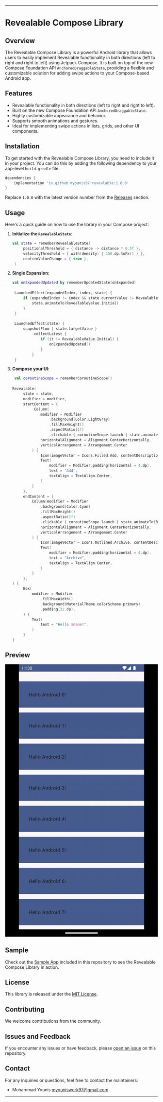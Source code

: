 ---

# Revealable Compose Library

## Overview

The Revealable Compose Library is a powerful Android library that allows users to easily implement Revealable functionality in both directions (left to right and right to left) using Jetpack Compose. It is built on top of the new Compose Foundation API `AnchoredDraggableState`, providing a flexible and customizable solution for adding swipe actions to your Compose-based Android app.

## Features

- Revealable functionality in both directions (left to right and right to left).
- Built on the new Compose Foundation API `AnchoredDraggableState`.
- Highly customizable appearance and behavior.
- Supports smooth animations and gestures.
- Ideal for implementing swipe actions in lists, grids, and other UI components.

## Installation

To get started with the Revealable Compose Library, you need to include it in your project. You can do this by adding the following dependency to your app-level `build.gradle` file:

```groovy
dependencies {
    implementation 'io.github.myounis97:revealable:1.0.0'
}
```

Replace `1.0.0` with the latest version number from the [Releases](https://github.com/myounis97/revealable/releases) section.

## Usage

Here's a quick guide on how to use the library in your Compose project:

1. **Initialize the `RevealableState`**:
   ```kotlin
   val state = rememberRevealableState(
        positionalThreshold = { distance -> distance * 0.5f },
        velocityThreshold = { with(density) { 150.dp.toPx() } },
        confirmValueChange = { true },
    )
   ```
2. **Single Expansion**:
   ```kotlin
   val onExpandedUpdated by rememberUpdatedState(onExpanded)

    LaunchedEffect(expandedIndex, index, state) {
        if (expandedIndex != index && state.currentValue != RevealableValue.Initial) {
            state.animateTo(RevealableValue.Initial)
        }
    }

    LaunchedEffect(state) {
        snapshotFlow { state.targetValue }
            .collectLatest {
                if (it != RevealableValue.Initial) {
                    onExpandedUpdated()
                }
            }
    }
   ```

3. **Compose your UI**:
   ```kotlin
    val coroutineScope = rememberCoroutineScope()

   Revealable(
        state = state,
        modifier = modifier,
        startContent = {
             Column(
                modifier = Modifier
                    .background(Color.LightGray)
                    .fillMaxHeight()
                    .aspectRatio(1f)
                    .clickable { coroutineScope.launch { state.animateTo(RevealableValue.EndRevealed) } },
                horizontalAlignment = Alignment.CenterHorizontally,
                verticalArrangement = Arrangement.Center
            ) {
                Icon(imageVector = Icons.Filled.Add, contentDescription = null)
                Text(
                    modifier = Modifier.padding(horizontal = 4.dp),
                    text = "Add",
                    textAlign = TextAlign.Center,
                )
            }
        },
        endContent = {
            Column(modifier = Modifier
                .background(Color.Cyan)
                .fillMaxHeight()
                .aspectRatio(1f)
                .clickable { coroutineScope.launch { state.animateTo(RevealableValue.StartRevealed) } },
                horizontalAlignment = Alignment.CenterHorizontally,
                verticalArrangement = Arrangement.Center
            ) {
                Icon(imageVector = Icons.Outlined.Archive, contentDescription = null)
                Text(
                    modifier = Modifier.padding(horizontal = 4.dp),
                    text = "Archive",
                    textAlign = TextAlign.Center,
                )
            }
        },
   ) {
        Box(
            modifier = Modifier
                .fillMaxWidth()
                .background(MaterialTheme.colorScheme.primary)
                .padding(32.dp),
        ) {
            Text(
                text = "Hello $name!",
            )
        }
   }
   ```

## Preview

![Revealable](https://github.com/myounis97/revealable/blob/main/art/revealable.gif)

## Sample

Check out the [Sample App](sample/) included in this repository to see the Revealable Compose Library in action.

## License

This library is released under the [MIT License](LICENSE).

## Contributing

We welcome contributions from the community.

## Issues and Feedback

If you encounter any issues or have feedback, please [open an issue](https://github.com/myounis97/revealable/issues) on this repository.

## Contact

For any inquiries or questions, feel free to contact the maintainers:

- Mohammad Younis <myouniswork97@gmail.com>

---